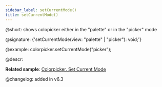 ```yaml
---
sidebar_label: setCurrentMode()
title: setCurrentMode()
---          
```


@short: shows colopicker either in the "palette" or in the "picker" mode

@signature: {'setCurrentMode(view: "palette" | "picker"): void;'}

@example:
colorpicker.setCurrentMode("picker");

@descr:

**Related sample**: [Colorpicker. Set Current Mode](https://snippet.dhtmlx.com/0mhp5cp6)

@changelog:
added in v6.3

[comment]: # (@related: colorpicker/manipulating_colorpicker.md#settinggetting-current-mode)

[comment]: # (@relatedapi: colorpicker/api/colorpicker_getcurrentmode_method.md)

